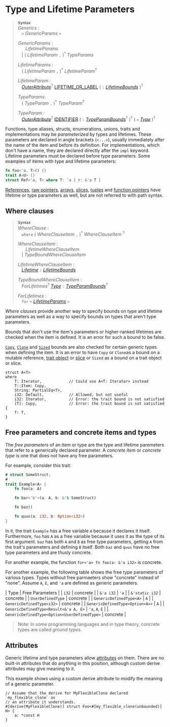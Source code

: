# Type and Lifetime Parameters

> **<sup>Syntax</sup>**\
> _Generics_ :\
> &nbsp;&nbsp; `<` _GenericParams_ `>`
>
> _GenericParams_ :\
> &nbsp;&nbsp; &nbsp;&nbsp; _LifetimeParams_\
> &nbsp;&nbsp; | ( _LifetimeParam_ `,` )<sup>\*</sup> _TypeParams_
>
> _LifetimeParams_ :\
> &nbsp;&nbsp; ( _LifetimeParam_ `,` )<sup>\*</sup> _LifetimeParam_<sup>?</sup>
>
> _LifetimeParam_ :\
> &nbsp;&nbsp; [_OuterAttribute_]<sup>?</sup> [LIFETIME_OR_LABEL]&nbsp;( `:` [_LifetimeBounds_] )<sup>?</sup>
>
> _TypeParams_:\
> &nbsp;&nbsp; ( _TypeParam_ `,` )<sup>\*</sup> _TypeParam_<sup>?</sup>
>
> _TypeParam_ :\
> &nbsp;&nbsp; [_OuterAttribute_]<sup>?</sup> [IDENTIFIER] ( `:` [_TypeParamBounds_]<sup>?</sup> )<sup>?</sup> ( `=` [_Type_] )<sup>?</sup>

Functions, type aliases, structs, enumerations, unions, traits and
implementations may be *parameterized* by types and lifetimes. These parameters
are declared in angle <span class="parenthetical">brackets (`<...>`)</span>,
usually immediately after the name of the item and before its definition. For
implementations, which don't have a name, they are declared directly after the
`impl` keyword. Lifetime parameters must be declared before type parameters.
Some examples of items with type and lifetime parameters:

```rust
fn foo<'a, T>() {}
trait A<U> {}
struct Ref<'a, T> where T: 'a { r: &'a T }
```

[References], [raw pointers], [arrays], [slices][arrays], [tuples] and
[function pointers] have lifetime or type parameters as well, but are not
referred to with path syntax.

## Where clauses

> **<sup>Syntax</sup>**\
> _WhereClause_ :\
> &nbsp;&nbsp; `where` ( _WhereClauseItem_ `,` )<sup>\*</sup> _WhereClauseItem_ <sup>?</sup>
>
> _WhereClauseItem_ :\
> &nbsp;&nbsp; &nbsp;&nbsp; _LifetimeWhereClauseItem_\
> &nbsp;&nbsp; | _TypeBoundWhereClauseItem_
>
> _LifetimeWhereClauseItem_ :\
> &nbsp;&nbsp; [_Lifetime_] `:` [_LifetimeBounds_]
>
> _TypeBoundWhereClauseItem_ :\
> &nbsp;&nbsp; _ForLifetimes_<sup>?</sup> [_Type_] `:` [_TypeParamBounds_]<sup>?</sup>
>
> _ForLifetimes_ :\
> &nbsp;&nbsp; `for` `<` [_LifetimeParams_](#type-and-lifetime-parameters) `>`

*Where clauses* provide another way to specify bounds on type and lifetime
parameters as well as a way to specify bounds on types that aren't type
parameters.

Bounds that don't use the item's parameters or higher-ranked lifetimes are
checked when the item is defined. It is an error for such a bound to be false.

[`Copy`], [`Clone`] and [`Sized`] bounds are also checked for certain generic
types when defining the item. It is an error to have `Copy` or `Clone`as a
bound on a mutable reference, [trait object] or [slice][arrays] or `Sized` as a
bound on a trait object or slice.

```rust,ignore
struct A<T>
where
    T: Iterator,            // Could use A<T: Iterator> instead
    T::Item: Copy,
    String: PartialEq<T>,
    i32: Default,           // Allowed, but not useful
    i32: Iterator,          // Error: the trait bound is not satisfied
    [T]: Copy,              // Error: the trait bound is not satisfied
{
    f: T,
}
```

## Free parameters and concrete items and types

The *free parameters* of an item or type are the type and lifetime paremeters
that refer to a generically declared parameter. A *concrete item* or *concrete
type* is one that does not have any free parameters.

For example, consider this trait:

```rust
# struct SomeStruct;
#
trait Example<A> {
    fn foo(a: A)

    fn bar<'b'>(a: A, b: &'b SomeStruct)

    fn baz()

    fn quux(a: i32, b: Option<i32>)
}
```

In it, the trait `Example` has a free variable `A` because it declares it
itself. Furthermore, `foo` has `A` as a free variable because it uses it as the
type of its first argument. `baz` has both `A` and `B` as free type parameters,
getting `A` from the trait's parameters and defining `B` itself. Both `baz` and
`quux` have no free type parameters and are thusly concrete.

For another example, the function `for<'a> fn foo(a: &'a i32>` is concrete.

For another example, the following table shows the free type parameters of
various types. Types without free parmaeters show "concrete" instead of "none".
Assume `A`, `E`, and `'a` are defined as generic parameters.

| Type | Free Parameters |
| `i32` | concrete | 
| `&'a i32` | `'a` |
| `&'static i32` | concrete |
| `UserDefinedType` | concrete |
| `GenericDefinedType<A>` | `A` |
| `GenericDefinedType<i32>` | concrete |
| `GenericDefinedType<Option<A>>` | `A` |
| `GenericDefinedType<Result<&'a A, E>` | `'a`, `A`, `E` |
| `GenericDefinedType<Option<UserDefinedType>` | concrete |

> Note: In some programming languages and in type theory, concrete types are
> called *ground types*.

## Attributes

Generic lifetime and type parameters allow [attributes] on them. There are no
built-in attributes that do anything in this position, although custom derive
attributes may give meaning to it.

This example shows using a custom derive attribute to modify the meaning of a
generic parameter.

```ignore
// Assume that the derive for MyFlexibleClone declared `my_flexible_clone` as
// an attribute it understands.
#[derive(MyFlexibleClone)] struct Foo<#[my_flexible_clone(unbounded)] H> {
    a: *const H
}
```

[IDENTIFIER]: identifiers.html
[LIFETIME_OR_LABEL]: tokens.html#lifetimes-and-loop-labels

[_LifetimeBounds_]: trait-bounds.html
[_Lifetime_]: trait-bounds.html
[_OuterAttribute_]: attributes.html
[_Type_]: types.html#type-expressions
[_TypeParamBounds_]: trait-bounds.html

[arrays]: types/array.html
[function pointers]: types/function-pointer.html
[references]: types/pointer.html#shared-references-
[raw pointers]: types/pointer.html#raw-pointers-const-and-mut
[`Clone`]: special-types-and-traits.html#clone
[`Copy`]: special-types-and-traits.html#copy
[`Sized`]: special-types-and-traits.html#sized
[tuples]: types/tuple.html
[trait object]: types/trait-object.html
[attributes]: attributes.html
